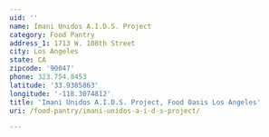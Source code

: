 ```yaml
---
uid: ''
name: Imani Unidos A.I.D.S. Project
category: Food Pantry
address_1: 1713 W. 108th Street
city: Los Angeles
state: CA
zipcode: '90047'
phone: 323.754.8453
latitude: '33.9385863'
longitude: '-118.3074812'
title: 'Imani Unidos A.I.D.S. Project, Food Oasis Los Angeles'
uri: /food-pantry/imani-unidos-a-i-d-s-project/

---
```

